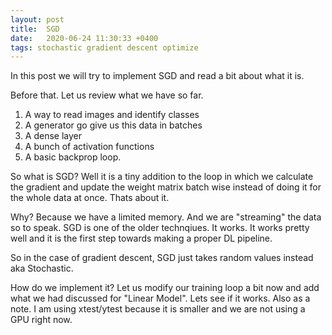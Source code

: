```yaml
---
layout: post
title:  SGD
date:   2020-06-24 11:30:33 +0400
tags: stochastic gradient descent optimize
---
```


In this post we will try to implement SGD and read a bit about what it is.

Before that. Let us review what we have so far.
1. A way to read images and identify classes
2. A generator go give us this data in batches
3. A dense layer
4. A bunch of activation functions
5. A basic backprop loop.

So what is SGD? Well it is a tiny addition to the loop in which we calculate the gradient and update the weight matrix batch wise instead of doing it for the whole data at once. Thats about it.

Why? Because we have a limited memory. And we are "streaming" the data so to speak. SGD is one of the older technqiues. It works. It works pretty well and it is the first step towards making a proper DL pipeline.

So in the case of gradient descent, SGD just takes random values instead aka Stochastic.

How do we implement it? Let us modify our training loop a bit now and add what we had discussed for "Linear Model". Lets see if it works. Also as a note. I am using xtest/ytest because it is smaller and we are not using a GPU right now.


